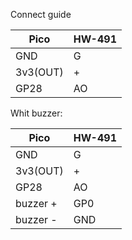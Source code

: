 Connect guide



| Pico  | HW-491 |
| ------------- | ------------- |
| GND  | G  |
| 3v3(OUT)  | +  |
| GP28  | AO  |


Whit buzzer:


| Pico  | HW-491 |
| ------------- | ------------- |
| GND  | G  |
| 3v3(OUT)  | +  |
| GP28  | AO  |
| buzzer +  | GP0  |
| buzzer -  | GND  |
